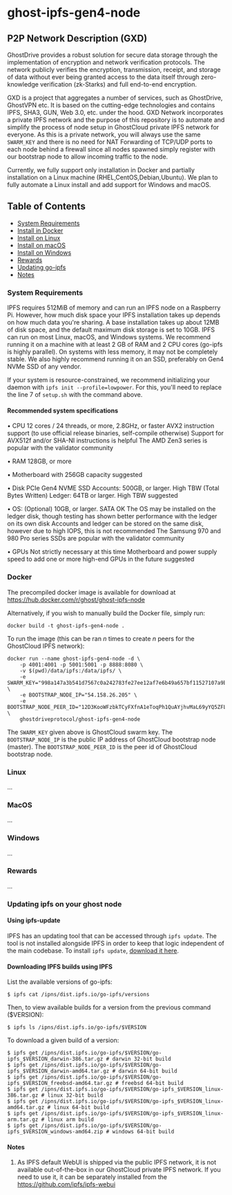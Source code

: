 # ghost-ipfs-gen4-node

## P2P Network Description (GXD)

GhostDrive provides a robust solution for secure data storage through the implementation of encryption and network verification protocols. The network publicly verifies the encryption, transmission, receipt, and storage of data without ever being granted access to the data itself through zero-knowledge verification (zk-Starks) and full end-to-end encryption.

GXD is a project that aggregates a number of services, such as GhostDrive, GhostVPN etc.
It is based on the cutting-edge technologies and contains IPFS, SHA3, GUN, Web 3.0, etc. under the hood.
GXD Network incorporates a private IPFS network and the purpose of this repository is to automate and
simplify the process of node setup in GhostCloud private IPFS network for everyone. 
As this is a private network, you will always use the same `SWARM_KEY` and there is no need for NAT Forwarding of TCP/UDP ports to each node behind a firewall since all nodes spawned simply register with our bootstrap node to allow incoming traffic to the node.

Currently, we fully support only installation in Docker and partially installation on a Linux machine (RHEL,CentOS,Debian,Ubuntu).
We plan to fully automate a Linux install and add support for Windows and macOS. 

## Table of Contents

- [System Requirements](#system-requirements)
- [Install in Docker](#docker)
- [Install on Linux](#linux)
- [Install on macOS](#macos)
- [Install on Windows](#windows)
- [Rewards](#rewards)
- [Updating go-ipfs](#updating-ipfs-on-your-ghost-node)
- [Notes](#notes)

### System Requirements

IPFS requires 512MiB of memory and can run an IPFS node on a Raspberry Pi. 
However, how much disk space your IPFS installation takes up depends on how much data you're sharing. 
A base installation takes up about 12MB of disk space, and the default maximum disk storage is set to 10GB.
IPFS can run on most Linux, macOS, and Windows systems. We recommend running it on a machine with at least 2 GB of RAM and 2 CPU cores (go-ipfs is highly parallel). 
On systems with less memory, it may not be completely stable.
We also highly recommend running it on an SSD, preferably on Gen4 NVMe SSD of any vendor.

If your system is resource-constrained, we recommend initializing your daemon with `ipfs init --profile=lowpower`.
For this, you'll need to replace the line 7 of `setup.sh` with the command above.

#### Recommended system specifications

• CPU
    12 cores / 24 threads, or more, 2.8GHz, or faster
    AVX2 instruction support (to use official release binaries, self-compile otherwise)
    Support for AVX512f and/or SHA-NI instructions is helpful
    The AMD Zen3 series is popular with the validator community

• RAM
    128GB, or more

• Motherboard with 256GB capacity suggested

• Disk
    PCIe Gen4 NVME SSD
    Accounts: 500GB, or larger. High TBW (Total Bytes Written)
    Ledger: 64TB or larger. High TBW suggested

• OS: (Optional) 10GB, or larger. SATA OK
    The OS may be installed on the ledger disk, though testing has shown better performance with the ledger on its own disk
    Accounts and ledger can be stored on the same disk, however due to high IOPS, this is not recommended
    The Samsung 970 and 980 Pro series SSDs are popular with the validator community

• GPUs
    Not strictly necessary at this time
    Motherboard and power supply speed to add one or more high-end GPUs in the future suggested

### Docker

The precompiled docker image is available for download at https://hub.docker.com/r/ghost/ghost-ipfs-node

Alternatively, if you wish to manually build the Docker file, simply run:

```
docker build -t ghost-ipfs-gen4-node .
```

To run the image (this can be ran *n* times to create *n* peers for the GhostCloud IPFS network):
```
docker run --name ghost-ipfs-gen4-node -d \
    -p 4001:4001 -p 5001:5001 -p 8888:8080 \
    -v $(pwd)/data/ipfs:/data/ipfs/ \
    -e SWARM_KEY="998a147a3b541d7567c0a242783fe27ee12af7e6b49a657bf11527107a9b5bc5" \
    -e BOOTSTRAP_NODE_IP="54.158.26.205" \
    -e BOOTSTRAP_NODE_PEER_ID="12D3KooWFzbkTCyFXfnA1eToqPh1QuAYjhvMaL69yYQ5ZFLxmZcF" \
    ghostdriveprotocol/ghost-ipfs-gen4-node
```

The `SWARM_KEY` given above is GhostCloud swarm key. The `BOOTSTRAP_NODE_IP` is the public IP address
of GhostCloud bootstrap node (master). The `BOOTSTRAP_NODE_PEER_ID` is the peer id of GhostCloud bootstrap node.

### Linux

...

### MacOS

...

### Windows

...

### Rewards

...

### Updating ipfs on your ghost node

#### Using ipfs-update

IPFS has an updating tool that can be accessed through `ipfs update`. The tool is
not installed alongside IPFS in order to keep that logic independent of the main
codebase. To install `ipfs update`, [download it here](https://ipfs.io/ipns/dist.ipfs.io/#ipfs-update).

#### Downloading IPFS builds using IPFS

List the available versions of go-ipfs:

```
$ ipfs cat /ipns/dist.ipfs.io/go-ipfs/versions
```

Then, to view available builds for a version from the previous command ($VERSION):

```
$ ipfs ls /ipns/dist.ipfs.io/go-ipfs/$VERSION
```

To download a given build of a version:

```
$ ipfs get /ipns/dist.ipfs.io/go-ipfs/$VERSION/go-ipfs_$VERSION_darwin-386.tar.gz # darwin 32-bit build
$ ipfs get /ipns/dist.ipfs.io/go-ipfs/$VERSION/go-ipfs_$VERSION_darwin-amd64.tar.gz # darwin 64-bit build
$ ipfs get /ipns/dist.ipfs.io/go-ipfs/$VERSION/go-ipfs_$VERSION_freebsd-amd64.tar.gz # freebsd 64-bit build
$ ipfs get /ipns/dist.ipfs.io/go-ipfs/$VERSION/go-ipfs_$VERSION_linux-386.tar.gz # linux 32-bit build
$ ipfs get /ipns/dist.ipfs.io/go-ipfs/$VERSION/go-ipfs_$VERSION_linux-amd64.tar.gz # linux 64-bit build
$ ipfs get /ipns/dist.ipfs.io/go-ipfs/$VERSION/go-ipfs_$VERSION_linux-arm.tar.gz # linux arm build
$ ipfs get /ipns/dist.ipfs.io/go-ipfs/$VERSION/go-ipfs_$VERSION_windows-amd64.zip # windows 64-bit build
```

#### Notes

1. As IPFS default WebUI is shipped via the public IPFS network, it is not available out-of-the-box in our GhostCloud private IPFS network.
   If you need to use it, it can be separately installed from the https://github.com/ipfs/ipfs-webui